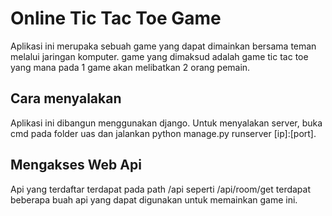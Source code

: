 # Online Tic Tac Toe Game

Aplikasi ini merupaka sebuah game yang dapat dimainkan bersama teman melalui jaringan komputer. game yang dimaksud adalah game tic tac toe yang mana pada 1 game akan melibatkan 2 orang pemain. 

## Cara menyalakan
Aplikasi ini dibangun menggunakan django. Untuk menyalakan server, buka cmd pada folder uas dan jalankan python manage.py runserver [ip]:[port].

## Mengakses Web Api
Api yang terdaftar terdapat pada path /api seperti /api/room/get
terdapat beberapa buah api yang dapat digunakan untuk memainkan game ini.
